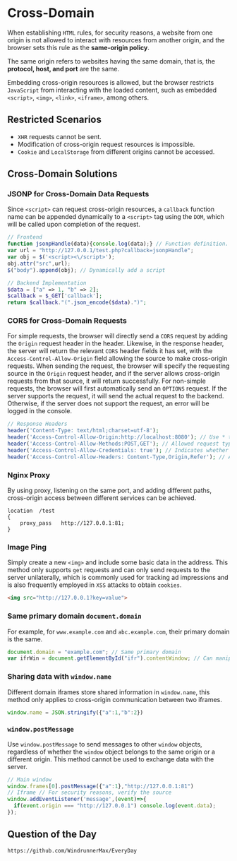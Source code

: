 # Cross-Domain

When establishing `HTML` rules, for security reasons, a website from one origin is not allowed to interact with resources from another origin, and the browser sets this rule as the **same-origin policy**.

The same origin refers to websites having the same domain, that is, the **protocol, host, and port** are the same.

Embedding cross-origin resources is allowed, but the browser restricts `JavaScript` from interacting with the loaded content, such as embedded `<script>`, `<img>`, `<link>`, `<iframe>`, among others.


## Restricted Scenarios
* `XHR` requests cannot be sent.
* Modification of cross-origin request resources is impossible.
* `Cookie` and `LocalStorage` from different origins cannot be accessed.

## Cross-Domain Solutions
### JSONP for Cross-Domain Data Requests
Since `<script>` can request cross-origin resources, a `callback` function name can be appended dynamically to a `<script>` tag using the `DOM`, which will be called upon completion of the request.
```javascript
// Frontend
function jsonpHandle(data){console.log(data);} // Function definition. The function will be called with parameters upon completion of the request.
var url = "http://127.0.0.1/test.php?callback=jsonpHandle";
var obj = $('<script><\/script>');
obj.attr("src",url);
$("body").append(obj); // Dynamically add a script
```
```php
// Backend Implementation
$data = ["a" => 1, "b" => 2];
$callback = $_GET['callback'];
return $callback."(".json_encode($data).")";
```
### CORS for Cross-Domain Requests
For simple requests, the browser will directly send a `CORS` request by adding the `Origin` request header in the header. Likewise, in the response header, the server will return the relevant `CORS` header fields it has set, with the `Access-Control-Allow-Origin` field allowing the source to make cross-origin requests. When sending the request, the browser will specify the requesting source in the `Origin` request header, and if the server allows cross-origin requests from that source, it will return successfully.
For non-simple requests, the browser will first automatically send an `OPTIONS` request. If the server supports the request, it will send the actual request to the backend. Otherwise, if the server does not support the request, an error will be logged in the console.

```php
// Response Headers
header('Content-Type: text/html;charset=utf-8');
header('Access-Control-Allow-Origin:http://localhost:8080'); // Use * to allow requests from any origin
header('Access-Control-Allow-Methods:POST,GET'); // Allowed request types
header('Access-Control-Allow-Credentials: true'); // Indicates whether the response can include credentials
header('Access-Control-Allow-Headers: Content-Type,Origin,Refer'); // Allow custom request headers
```
### Nginx Proxy
By using proxy, listening on the same port, and adding different paths, cross-origin access between different services can be achieved.

```
location  /test
{
    proxy_pass   http://127.0.0.1:81;
}
```

### Image Ping
Simply create a new `<img>` and include some basic data in the address. This method only supports `get` requests and can only send requests to the server unilaterally, which is commonly used for tracking ad impressions and is also frequently employed in `XSS` attacks to obtain `cookies`.

```html
<img src="http://127.0.0.1?key=value">
```

### Same primary domain `document.domain`
For example, for `www.example.com` and `abc.example.com`, their primary domain is the same.

```javascript
document.domain = "example.com"; // Same primary domain
var ifrWin = document.getElementById("ifr").contentWindow; // Can manipulate iframe
```

### Sharing data with `window.name`
Different domain iframes store shared information in `window.name`, this method only applies to cross-origin communication between two iframes.

```javascript
window.name = JSON.stringify({"a":1,"b":2})
```

### `window.postMessage`
Use `window.postMessage` to send messages to other `window` objects, regardless of whether the `window` object belongs to the same origin or a different origin. This method cannot be used to exchange data with the server.

```javascript
// Main window
window.frames[0].postMessage({"a":1},"http://127.0.0.1:81")
// Iframe // For security reasons, verify the source
window.addEventListener('message',(event)=>{
  if(event.origin === "http://127.0.0.1") console.log(event.data);
});
```

## Question of the Day

```
https://github.com/WindrunnerMax/EveryDay
```